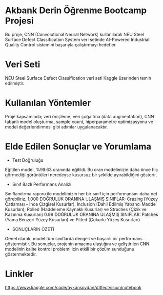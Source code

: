 # Akbank Derin Öğrenme Bootcamp Projesi
Bu proje, CNN (Convolutional Neural Network) kullanılarak NEU Steel Surface Defect Classification System veri setinde AI-Powered Industrial Quality Control sistemini başarıyla çalıştırmayı hedefler.
# Veri Seti
NEU Steel Surface Defect Classification veri seti Kaggle üzerinden temin edilmiştir. 
# Kullanılan Yöntemler
Proje kapsamında; veri önişleme, veri çoğaltma (data augmentation), CNN tabanlı model oluşturma,  sample count, hiperparametre optimizasyonu ve model değerlendirmesi gibi adımlar uygulanacaktır.
# Elde Edilen Sonuçlar ve Yorumlama
* Test Doğruluğu

Eğitilen model, %99.63 oranında eğitildi. Bu oran modelimizin daha önce hiç görmediği görüntüleri neredeyse kusursuz bir şekilde ayırabildiğini gösterir.
* Sınıf Bazlı Performans Analizi

Sınıflandırma raporu ile modelimizin her bir sınıf için performansını daha net görebiliriz.
1.000 DOĞRULUK ORANINA ULAŞMIŞ SINIFLAR: Crazing (Yüzey Çatlaması - İnce Çizgisel Kusurlar), Inclusion (Dahil Edilmiş Yabancı Madde Kusurları), Rolled (Haddeleme Kaynaklı Kusurlar) ve Straches (Çizik ve Kazınma Kusurları)
0.99 DOĞRULUK ORANINA ULAŞMIŞ SINIFLAR: Patches (Yama Benzeri Yüzey Kusurları) ve Pitted (Çukurlu Yüzey Kusurları)
* SONUÇLARIN ÖZETİ

Genel olarak, model tüm sınıflarda dengeli ve başarılı bir performans göstermiştir. Bu sonuçlar, projenin amacına ulaştığını ve geliştirilen CNN modelinin kalite kontrol problemi için etkili bir çözüm sunduğunu göstermektedir.
# Linkler
https://www.kaggle.com/code/aykansoydan/d3fectvision/notebook
